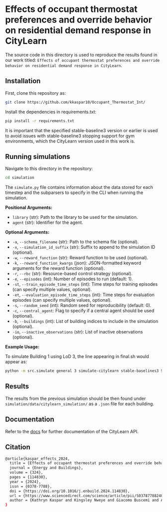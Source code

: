 # Effects of occupant thermostat preferences and override behavior on residential demand response in CityLearn
The source code in this directory is used to reproduce the results found in our work titled: `Effects of occupant thermostat preferences and override behavior on residential demand response in CityLearn`.

## Installation
First, clone this repository as:

```bash 
git clone https://github.com/kkaspar10/Occupant_Thermostat_Int/
```

Install the dependencies in requirements.txt:
```bash
pip install -r requirements.txt
```

It is important that the specified stable-baseline3 version or earlier is used to avoid issues with stable-baseline3 stopping support for gym environments, which the CityLearn version used in this work is.

## Running simulations

Navigate to this directory in the repository:
```bash
cd simulation
```

The `simulate.py` file contains information about the data stored for each timestep and the subparsers to specify in the CLI when running the simulation.

**Positional Arguments:**
- `library` (str): Path to the library to be used for the simulation.
- `agent` (str): Identifier for the agent.

**Optional Arguments:**
- `-a`, `--schema_filename` (str): Path to the schema file (optional).
- `-x`, `--simulation_id_suffix` (str): Suffix to append to the simulation ID (optional).
- `-w`, `--reward_function` (str): Reward function to be used (optional).
- `-k`, `--reward_function_kwargs` (json): JSON-formatted keyword arguments for the reward function (optional).
- `-r`, `--rbc` (str): Resource-based control strategy (optional).
- `-e`, `--episodes` (int): Number of episodes to run (default: 1).
- `-st`, `--train_episode_time_steps` (int): Time steps for training episodes (can specify multiple values, optional).
- `-et`, `--evaluation_episode_time_steps` (int): Time steps for evaluation episodes (can specify multiple values, optional).
- `-s`, `--random_seed` (int): Random seed for reproducibility (default: 0).
- `-c`, `--central_agent`: Flag to specify if a central agent should be used (optional).
- `-b`, `--buildings` (int): List of building indices to include in the simulation (optional).
- `-io`, `--inactive_observations` (str): List of inactive observations (optional).

**Example Usage:**

To simulate Building 1 using LoD 3, the line appearing in final.sh would appear as:
```bash
python -m src.simulate general 3 simulate-citylearn stable-baselines3 SAC -x "Building_1-final-2022" -w ComfortReward -k "{\"lower_exponent\": 1.4 , \"higher_exponent\": 1.4 }" -e 10 -st 0 2159 -st 2160 4319 -et 4320 6479 -c -b 0
```

## Results
The results from the previous simulation should be then found under `simulation/data/citylearn_simulation/` as a `.json` file for each building.

## Documentation
Refer to the [docs](https://intelligent-environments-lab.github.io/CityLearn/) for further documentation of the CityLearn API.

## Citation
```bash
@article{kaspar_effects_2024,
  title = {Effects of occupant thermostat preferences and override behavior on residential demand response in CityLearn},
  journal = {Energy and Buildings},
  volume = {324},
  pages = {114830},
  year = {2024},
  issn = {0378-7788},
  doi = {https://doi.org/10.1016/j.enbuild.2024.114830},
  url = {https://www.sciencedirect.com/science/article/pii/S0378778824009460},
  author = {Kathryn Kaspar and Kingsley Nweye and Giacomo Buscemi and Alfonso Capozzoli and Zoltan Nagy and Giuseppe Pinto and Ursula Eicker and Mohamed M. Ouf},
}
```
